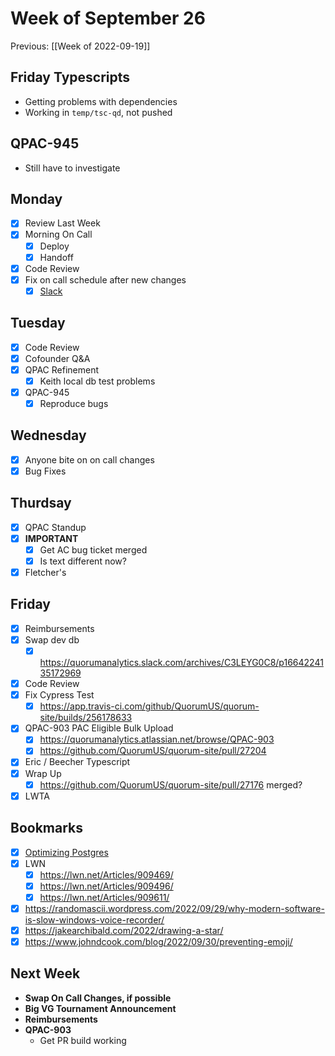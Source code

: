 # Week of September 26
Previous: [[Week of 2022-09-19]]

## Friday Typescripts
- Getting problems with dependencies
- Working in `temp/tsc-qd`, not pushed

## QPAC-945
- Still have to investigate

## Monday
- [x] Review Last Week
- [x] Morning On Call
	- [x] Deploy
	- [x] Handoff
- [x] Code Review
- [x] Fix on call schedule after new changes
	- [x] [Slack](https://quorumanalytics.slack.com/archives/C3LEYG0C8/p1664200288968259)

## Tuesday
- [x] Code Review
- [x] Cofounder Q&A
- [x] QPAC Refinement
	- [x] Keith local db test problems
- [x] QPAC-945
	- [x] Reproduce bugs

## Wednesday
- [x] Anyone bite on on call changes
- [x] Bug Fixes

## Thurdsay
- [x] QPAC Standup
- [x] **IMPORTANT**
	- [x] Get AC bug ticket merged
	- [x] Is text different now?
- [x] Fletcher's

## Friday
- [x] Reimbursements
- [x] Swap dev db
	- [x] https://quorumanalytics.slack.com/archives/C3LEYG0C8/p1664224135172969
- [x] Code Review
- [x] Fix Cypress Test
	- [x] https://app.travis-ci.com/github/QuorumUS/quorum-site/builds/256178633
- [x] QPAC-903 PAC Eligible Bulk Upload
	- [x] https://quorumanalytics.atlassian.net/browse/QPAC-903
	- [x] https://github.com/QuorumUS/quorum-site/pull/27204
- [x] Eric / Beecher Typescript
- [x] Wrap Up
	- [x] https://github.com/QuorumUS/quorum-site/pull/27176 merged?
- [x] LWTA

## Bookmarks
- [x] [Optimizing Postgres](https://www.youtube.com/watch?v=gZjiu27nPdc)
- [x] LWN
	- [x] https://lwn.net/Articles/909469/
	- [x] https://lwn.net/Articles/909496/
	- [x] https://lwn.net/Articles/909611/
- [x] https://randomascii.wordpress.com/2022/09/29/why-modern-software-is-slow-windows-voice-recorder/
- [x] https://jakearchibald.com/2022/drawing-a-star/
- [x] https://www.johndcook.com/blog/2022/09/30/preventing-emoji/

## Next Week
- **Swap On Call Changes, if possible**
- **Big VG Tournament Announcement**
- **Reimbursements**
- **QPAC-903**
	- Get PR build working